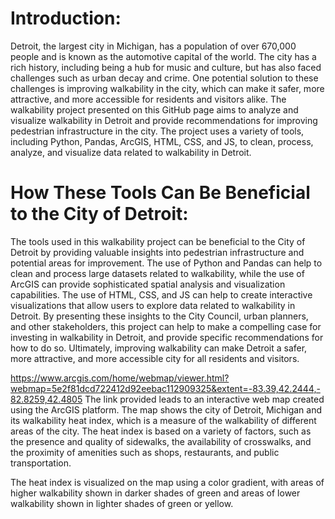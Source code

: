 # Introduction:
Detroit, the largest city in Michigan, has a population of over 670,000 people and is known as the automotive capital of the world. The city has a rich history, including being a hub for music and culture, but has also faced challenges such as urban decay and crime. One potential solution to these challenges is improving walkability in the city, which can make it safer, more attractive, and more accessible for residents and visitors alike. The walkability project presented on this GitHub page aims to analyze and visualize walkability in Detroit and provide recommendations for improving pedestrian infrastructure in the city. The project uses a variety of tools, including Python, Pandas, ArcGIS, HTML, CSS, and JS, to clean, process, analyze, and visualize data related to walkability in Detroit.

# How These Tools Can Be Beneficial to the City of Detroit:
The tools used in this walkability project can be beneficial to the City of Detroit by providing valuable insights into pedestrian infrastructure and potential areas for improvement. The use of Python and Pandas can help to clean and process large datasets related to walkability, while the use of ArcGIS can provide sophisticated spatial analysis and visualization capabilities. The use of HTML, CSS, and JS can help to create interactive visualizations that allow users to explore data related to walkability in Detroit. By presenting these insights to the City Council, urban planners, and other stakeholders, this project can help to make a compelling case for investing in walkability in Detroit, and provide specific recommendations for how to do so. Ultimately, improving walkability can make Detroit a safer, more attractive, and more accessible city for all residents and visitors.

https://www.arcgis.com/home/webmap/viewer.html?webmap=5e2f81dcd722412d92eebac112909325&extent=-83.39,42.2444,-82.8259,42.4805
The link provided leads to an interactive web map created using the ArcGIS platform. The map shows the city of Detroit, Michigan and its walkability heat index, which is a measure of the walkability of different areas of the city. The heat index is based on a variety of factors, such as the presence and quality of sidewalks, the availability of crosswalks, and the proximity of amenities such as shops, restaurants, and public transportation.

The heat index is visualized on the map using a color gradient, with areas of higher walkability shown in darker shades of green and areas of lower walkability shown in lighter shades of green or yellow.
